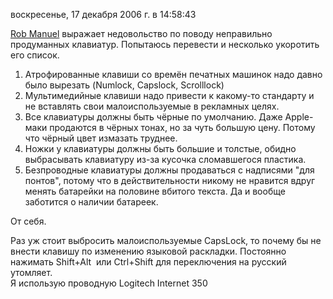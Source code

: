 воскресенье, 17 декабря 2006 г. в 14:58:43

[Rob Manuel](http://www.robmanuel.com/2006/11/28/10-reasons-keyboards-are-shit/) выражает недовольство по поводу неправильно продуманных клавиатур. Попытаюсь перевести и несколько укоротить его список.

1. Атрофированные клавиши со времён печатных машинок надо давно было вырезать (Numlock, Capslock, Scrolllock)
2. Мультимедийные клавиши надо привести к какому-то стандарту и не вставлять свои малоиспользуемые в рекламных целях.
3. Все клавиатуры должны быть чёрные по умолчанию. Даже Apple-маки продаются в чёрных тонах, но за чуть большую цену. Потому что чёрный цвет измазать труднее.
4. Ножки у клавиатуры должны быть большие и толстые, обидно выбрасывать клавиатуру из-за кусочка сломавшегося пластика.
5. Безпроводные клавиатуры должны продаваться с надписями "для понтов", потому что в действительности никому не нравится вдруг менять батарейки на половине вбитого текста. Да и вообще заботится о наличии батареек.

От себя.

Раз уж стоит выбросить малоиспользуемые CapsLock, то почему бы не внести клавишу по изменению языковой раскладки. Постоянно нажимать Shift+Alt  или Ctrl+Shift для переключения на русский утомляет.  
Я использую проводную Logitech Internet 350